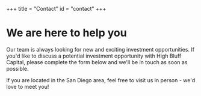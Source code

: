 +++
title = "Contact"
id = "contact"
+++

# We are here to help you

Our team is always looking for new and exciting investment opportunities. If you'd like to discuss a potential investment opportunity with High Bluff Capital, please complete the form below and we'll be in touch as soon as possible.

If you are located in the San Diego area, feel free to visit us in person - we'd love to meet you!
